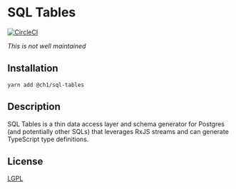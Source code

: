 SQL Tables
==========

[![CircleCI](https://circleci.com/gh/bennett000/ch1-sql-tables.svg?style=svg)](https://circleci.com/gh/bennett000/ch1-sql-tables)


_This is not well maintained_

## Installation

`yarn add @ch1/sql-tables`

## Description

SQL Tables is a thin data access layer and schema generator for Postgres (and potentially other SQLs) that leverages RxJS streams and can generate TypeScript type definitions.

## License

[LGPL](./LICENSE 'Lesser GNU Public License')
